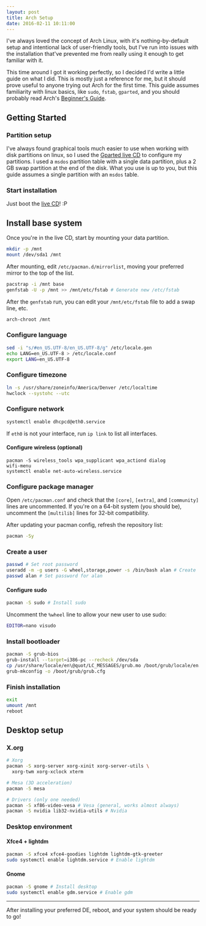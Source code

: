 ```yaml
---
layout: post
title: Arch Setup
date: 2016-02-11 10:11:00
---
```


I've always loved the concept of Arch Linux, with it's nothing-by-default setup and intentional lack of user-friendly tools, but I've run into issues with the installation that've prevented me from really using it enough to get familiar with it.

This time around I got it working perfectly, so I decided I'd write a little guide on what I did. This is mostly just a reference for me, but it should prove useful to anyone trying out Arch for the first time. This guide assumes familiarity with linux basics, like `sudo`, `fstab`, `gparted`, and you should probably read Arch's [Beginner's Guide](https://wiki.archlinux.org/index.php/Beginners%27_guide).

## Getting Started

### Partition setup

I've always found graphical tools much easier to use when working with disk partitions on linux, so I used the [Gparted live CD](gparted.org/download.php) to configure my partitions. I used a `msdos` partition table with a single data partition, plus a 2 GB swap partition at the end of the disk. What you use is up to you, but this guide assumes a single partition with an `msdos` table.

### Start installation

Just boot the [live CD](https://www.archlinux.org/download/)! :P

## Install base system

Once you're in the live CD, start by mounting your data partition.

``` bash
mkdir -p /mnt
mount /dev/sda1 /mnt
```

After mounting, edit `/etc/pacman.d/mirrorlist`, moving your preferred mirror to the top of the list.

```bash
pacstrap -i /mnt base
genfstab -U -p /mnt >> /mnt/etc/fstab # Generate new /etc/fstab
```

After the `genfstab` run, you can edit your `/mnt/etc/fstab` file to add a swap line, etc.

```bash
arch-chroot /mnt
```

### Configure language

```bash
sed -i "s/#en_US.UTF-8/en_US.UTF-8/g" /etc/locale.gen
echo LANG=en_US.UTF-8 > /etc/locale.conf
export LANG=en_US.UTF-8
```


### Configure timezone

```bash
ln -s /usr/share/zoneinfo/America/Denver /etc/localtime
hwclock --systohc --utc
```

### Configure network

```bash
systemctl enable dhcpcd@eth0.service
```

If `eth0` is not your interface, run `ip link` to list all interfaces.

#### Configure wireless (optional)

```
pacman -S wireless_tools wpa_supplicant wpa_actiond dialog
wifi-menu
systemctl enable net-auto-wireless.service
```

### Configure package manager

Open `/etc/pacman.conf` and check that the `[core]`, `[extra]`, and `[community]` lines are uncommented. If you're on a 64-bit system (you should be), uncomment the `[multilib]` lines for 32-bit compatibility.

After updating your pacman config, refresh the repository list:

```bash
pacman -Sy
```

### Create a user

```bash
passwd # Set root password
useradd -m -g users -G wheel,storage,power -s /bin/bash alan # Create 'alan'
passwd alan # Set password for alan
```

#### Configure sudo

```bash
pacman -S sudo # Install sudo
```

Uncomment the `%wheel` line to allow your new user to use sudo:

```bash
EDITOR=nano visudo
```

### Install bootloader

```bash
pacman -S grub-bios
grub-install --target=i386-pc --recheck /dev/sda
cp /usr/share/locale/en\@quot/LC_MESSAGES/grub.mo /boot/grub/locale/en.mo
grub-mkconfig -o /boot/grub/grub.cfg
```

### Finish installation

```bash
exit
umount /mnt
reboot
```

## Desktop setup

### X.org

```bash
# Xorg
pacman -S xorg-server xorg-xinit xorg-server-utils \
  xorg-twm xorg-xclock xterm

# Mesa (3D acceleration)
pacman -S mesa

# Drivers (only one needed)
pacman -S xf86-video-vesa # Vesa (general, works almost always)
pacman -S nvidia lib32-nvidia-utils # Nvidia
```

### Desktop environment

#### Xfce4 + lightdm

```bash
pacman -S xfce4 xfce4-goodies lightdm lightdm-gtk-greeter
sudo systemctl enable lightdm.service # Enable lightdm
```

#### Gnome

```bash
pacman -S gnome # Install desktop
sudo systemctl enable gdm.service # Enable gdm
```

***

After installing your preferred DE, reboot, and your system should be ready to go!
